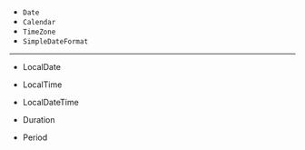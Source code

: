 #




- `Date`
- `Calendar`
- `TimeZone`
- `SimpleDateFormat`


---


- LocalDate
- LocalTime
- LocalDateTime

- Duration
- Period